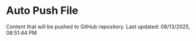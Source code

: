 # Auto Push File

Content that will be pushed to GitHub repository.
Last updated: 08/13/2025, 08:51:44 PM
